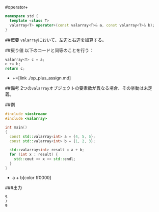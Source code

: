 #operator+
```cpp
namespace std {
  template <class T>
  valarray<T> operator+(const valarray<T>& a, const valarray<T>& b);
}
```

##概要
`valarray`において、左辺と右辺を加算する。


##戻り値
以下のコードと同等のことを行う：

```cpp
valarray<T> c = a;
c += b;
return c;
```
* +=[link ./op_plus_assign.md]


##備考
2つの`valarray`オブジェクトの要素数が異なる場合、その挙動は未定義。


##例
```cpp
#include <iostream>
#include <valarray>

int main()
{
  const std::valarray<int> a = {4, 5, 6};
  const std::valarray<int> b = {1, 2, 3};

  std::valarray<int> result = a + b;
  for (int x : result) {
    std::cout << x << std::endl;
  }
}
```
* a + b[color ff0000]

###出力
```
5
7
9
```


